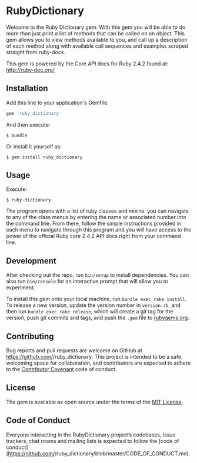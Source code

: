 # RubyDictionary

Welcome to the Ruby Dictionary gem. With this gem you will be able to do more than just print a list of methods that can be called on an object. This gem allows you to view methods available to you, and call up a description of each method along with available call sequences and examples scraped straight from ruby-docs.

This gem is powered by the Core API docs for Ruby 2.4.2 found at:
http://ruby-doc.org/

## Installation

Add this line to your application's Gemfile:

```ruby
gem 'ruby_dictionary'
```

And then execute:

    $ bundle

Or install it yourself as:

    $ gem install ruby_dictionary

## Usage
Execute:

    $ ruby-dictionary
    
The program opens with a list of ruby classes and mixins. you can navigate to any of the class menus by entering the name or associated number into the command line. From there, follow the simple instructions provided in each menu to navigate through this program and you will have access to the power of the official Ruby core 2.4.2 API  docs right from your command line.

## Development

After checking out the repo, run `bin/setup` to install dependencies. You can also run `bin/console` for an interactive prompt that will allow you to experiment.

To install this gem onto your local machine, run `bundle exec rake install`. To release a new version, update the version number in `version.rb`, and then run `bundle exec rake release`, which will create a git tag for the version, push git commits and tags, and push the `.gem` file to [rubygems.org](https://rubygems.org).

## Contributing

Bug reports and pull requests are welcome on GitHub at https://github.com/<github username>/ruby_dictionary. This project is intended to be a safe, welcoming space for collaboration, and contributors are expected to adhere to the [Contributor Covenant](http://contributor-covenant.org) code of conduct.

## License

The gem is available as open source under the terms of the [MIT License](https://opensource.org/licenses/MIT).

## Code of Conduct

Everyone interacting in the RubyDictionary project’s codebases, issue trackers, chat rooms and mailing lists is expected to follow the [code of conduct](https://github.com/<github username>/ruby_dictionary/blob/master/CODE_OF_CONDUCT.md).
